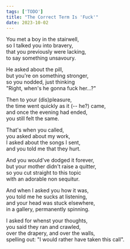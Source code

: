 ```yaml
---
tags: ['TODO']
title: "The Correct Term Is 'Fuck'"
date: 2023-10-02
---
```


You met a boy in the stairwell,  
so I talked you into bravery,  
that you previously were lacking,  
to say something unsavoury.

He asked about the pill,  
but you're on something stronger,  
so you nodded, just thinking  
"Right, when's he gonna fuck her...?"

Then to your (dis)pleasure,  
the time went quickly as it (-- he?) came,  
and once the evening had ended,  
you still felt the same.

That's when you called,  
you asked about my work,  
I asked about the songs I sent,  
and you told me that they hurt.

And you would've dodged it forever,  
but your mother didn't raise a quitter,  
so you cut straight to this topic  
with an adorable non sequitur.

And when I asked you how it was,  
you told me he sucks at listening,  
and your head was stuck elsewhere,  
in a gallery, permanently spinning.

I asked for whenst your thoughts,  
you said they ran and crawled,  
over the drapery, and over the walls,  
spelling out: "I would rather have taken this call".
